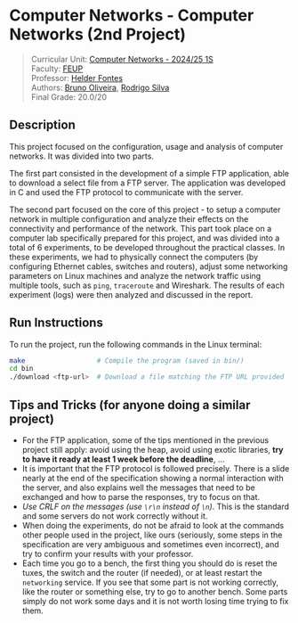 # Computer Networks - Computer Networks (2nd Project)

> Curricular Unit: [Computer Networks - 2024/25 1S](https://sigarra.up.pt/feup/en/UCURR_GERAL.FICHA_UC_VIEW?pv_ocorrencia_id=541890)<br>
> Faculty: [FEUP](https://sigarra.up.pt/feup/en/web_page.Inicial)<br>
> Professor: [Helder Fontes](https://sigarra.up.pt/feup/en/func_geral.formview?p_codigo=682981)<br>
> Authors: [Bruno Oliveira](https://github.com/Process-ing), [Rodrigo Silva](https://github.com/racoelhosilva)<br>
> Final Grade: 20.0/20

## Description

This project focused on the configuration, usage and analysis of computer networks. It was divided into two parts.

The first part consisted in the development of a simple FTP application, able to download a select file from a FTP server. The application was developed in C and used the FTP protocol to communicate with the server.

The second part focused on the core of this project - to setup a computer network in multiple configuration and analyze their effects on the connectivity and performance of the network. This part took place on a computer lab specifically prepared for this project, and was divided into a total of 6 experiments, to be developed throughout the practical classes. In these experiments, we had to physically connect the computers (by configuring Ethernet cables, switches and routers), adjust some networking parameters on Linux machines and analyze the network traffic using multiple tools, such as `ping`, `traceroute` and Wireshark. The results of each experiment (logs) were then analyzed and discussed in the report.

## Run Instructions

To run the project, run the following commands in the Linux terminal:

```sh
make                  # Compile the program (saved in bin/)
cd bin                
./download <ftp-url>  # Download a file matching the FTP URL provided
```

## Tips and Tricks (for anyone doing a similar project)

- For the FTP application, some of the tips mentioned in the previous project still apply: avoid using the heap, avoid using exotic libraries, **try to have it ready at least 1 week before the deadline**, ...
- It is important that the FTP protocol is followed precisely. There is a slide nearly at the end of the specification showing a normal interaction with the server, and also explains well the messages that need to be exchanged and how to parse the responses, try to focus on that.
- *Use CRLF on the messages (use `\r\n` instead of `\n`)*. This is the standard and some servers do not work correctly without it.
- When doing the experiments, do not be afraid to look at the commands other people used in the project, like ours (seriously, some steps in the specification are very ambiguous and sometimes even incorrect), and try to confirm your results with your professor.
- Each time you go to a bench, the first thing you should do is reset the tuxes, the switch and the router (if needed), or at least restart the `networking` service. If you see that some part is not working correctly, like the router or something else, try to go to another bench. Some parts simply do not work some days and it is not worth losing time trying to fix them.
